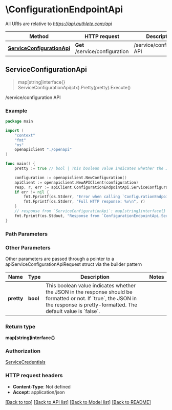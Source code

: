 # \ConfigurationEndpointApi

All URIs are relative to *https://api.authlete.com/api*

Method | HTTP request | Description
------------- | ------------- | -------------
[**ServiceConfigurationApi**](ConfigurationEndpointApi.md#ServiceConfigurationApi) | **Get** /service/configuration | /service/configuration API



## ServiceConfigurationApi

> map[string]interface{} ServiceConfigurationApi(ctx).Pretty(pretty).Execute()

/service/configuration API



### Example

```go
package main

import (
    "context"
    "fmt"
    "os"
    openapiclient "./openapi"
)

func main() {
    pretty := true // bool | This boolean value indicates whether the JSON in the response should be formatted or not. If `true`, the JSON in the response is pretty-formatted. The default value is `false`. (optional)

    configuration := openapiclient.NewConfiguration()
    apiClient := openapiclient.NewAPIClient(configuration)
    resp, r, err := apiClient.ConfigurationEndpointApi.ServiceConfigurationApi(context.Background()).Pretty(pretty).Execute()
    if err != nil {
        fmt.Fprintf(os.Stderr, "Error when calling `ConfigurationEndpointApi.ServiceConfigurationApi``: %v\n", err)
        fmt.Fprintf(os.Stderr, "Full HTTP response: %v\n", r)
    }
    // response from `ServiceConfigurationApi`: map[string]interface{}
    fmt.Fprintf(os.Stdout, "Response from `ConfigurationEndpointApi.ServiceConfigurationApi`: %v\n", resp)
}
```

### Path Parameters



### Other Parameters

Other parameters are passed through a pointer to a apiServiceConfigurationApiRequest struct via the builder pattern


Name | Type | Description  | Notes
------------- | ------------- | ------------- | -------------
 **pretty** | **bool** | This boolean value indicates whether the JSON in the response should be formatted or not. If &#x60;true&#x60;, the JSON in the response is pretty-formatted. The default value is &#x60;false&#x60;. | 

### Return type

**map[string]interface{}**

### Authorization

[ServiceCredentials](../README.md#ServiceCredentials)

### HTTP request headers

- **Content-Type**: Not defined
- **Accept**: application/json

[[Back to top]](#) [[Back to API list]](../README.md#documentation-for-api-endpoints)
[[Back to Model list]](../README.md#documentation-for-models)
[[Back to README]](../README.md)


